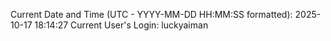 Current Date and Time (UTC - YYYY-MM-DD HH:MM:SS formatted): 2025-10-17 18:14:27
Current User's Login: luckyaiman
